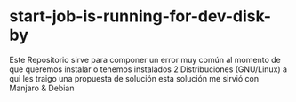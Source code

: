 # start-job-is-running-for-dev-disk-by
Este Repositorio sirve para componer un error muy común al momento de que queremos  instalar o tenemos instalados 2 Distribuciones (GNU/Linux) a qui les traigo una propuesta de solución esta solución me sirvió con Manjaro &amp; Debian
